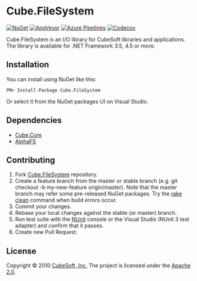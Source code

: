 Cube.FileSystem
====

[![NuGet](https://img.shields.io/nuget/v/Cube.FileSystem.svg)](https://www.nuget.org/packages/Cube.FileSystem/)
[![AppVeyor](https://ci.appveyor.com/api/projects/status/6exuqpkn7ct3a790?svg=true)](https://ci.appveyor.com/project/clown/cube-filesystem)
[![Azure Pipelines](https://dev.azure.com/cube-soft-jp/Cube.FileSystem/_apis/build/status/cube-soft.Cube.FileSystem?branchName=master)](https://dev.azure.com/cube-soft-jp/Cube.FileSystem/_build)
[![Codecov](https://codecov.io/gh/cube-soft/Cube.FileSystem/branch/master/graph/badge.svg)](https://codecov.io/gh/cube-soft/Cube.FileSystem)

Cube.FileSystem is an I/O library for CubeSoft libraries and applications.
The library is available for .NET Framework 3.5, 4.5 or more.

## Installation

You can install using NuGet like this:

    PM> Install-Package Cube.FileSystem

Or select it from the NuGet packages UI on Visual Studio.

## Dependencies

* [Cube.Core](https://github.com/cube-soft/Cube.Core)
* [AlphaFS](https://alphafs.alphaleonis.com/)

## Contributing

1. Fork [Cube.FileSystem](https://github.com/cube-soft/Cube.FileSystem/fork) repository.
2. Create a feature branch from the master or stable branch (e.g. git checkout -b my-new-feature origin/master). Note that the master branch may refer some pre-released NuGet packages. Try the [rake clean](https://github.com/cube-soft/Cube.FileSystem/blob/master/Rakefile) command when build errors occur.
3. Commit your changes.
4. Rebase your local changes against the stable (or master) branch.
5. Run test suite with the [NUnit](https://nunit.org/) console or the Visual Studio (NUnit 3 test adapter) and confirm that it passes.
6. Create new Pull Request.

## License

Copyright © 2010 [CubeSoft, Inc.](https://www.cube-soft.jp/)
The project is licensed under the [Apache 2.0](https://github.com/cube-soft/Cube.FileSystem/blob/master/License.txt).